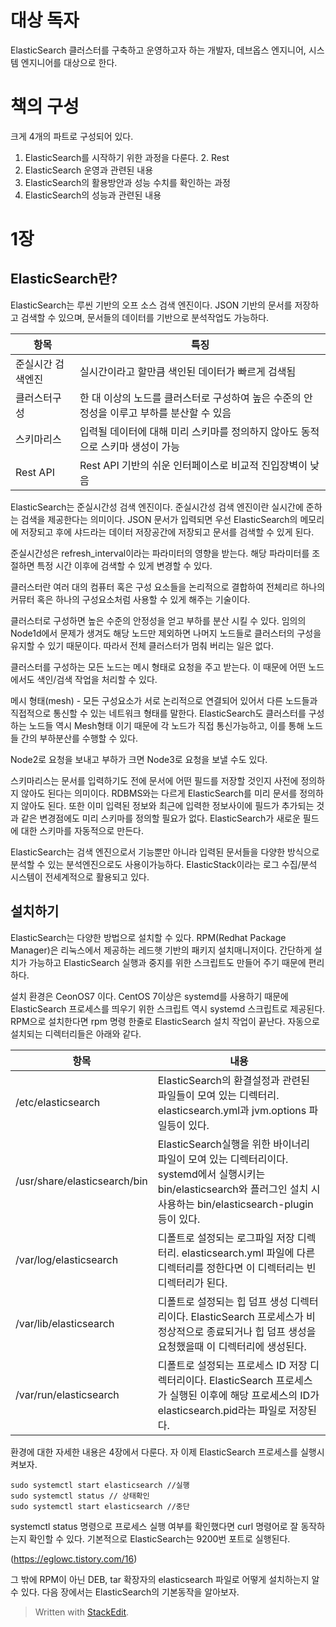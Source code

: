 # 대상 독자

ElasticSearch 클러스터를 구축하고 운영하고자 하는 개발자, 데브옵스 엔지니어, 시스템 엔지니어를 대상으로 한다. 

# 책의 구성

크게 4개의 파트로 구성되어 있다. 

1. ElasticSearch를 시작하기 위한 과정을 다룬다.
	2. Rest
2. ElasticSearch 운영과 관련된 내용
3. ElasticSearch의 활용방안과 성능 수치를 확인하는 과정
4. ElasticSearch의 성능과 관련된 내용

# 1장 

## ElasticSearch란?

ElasticSearch는 루씬 기반의 오프 소스 검색 엔진이다. JSON 기반의 문서를 저장하고 검색할 수 있으며, 문서들의 데이터를 기반으로 분석작업도 가능하다.

| 항목 |특징|
|--|--|
| 준실시간 검색엔진 | 실시간이라고 할만큼 색인된 데이터가 빠르게 검색됨 |
| 클러스터구성| 한 대 이상의 노드를 클러스터로 구성하여 높은 수준의 안정성을 이루고 부하를 분산할 수 있음|
| 스키마리스 | 입력될 데이터에 대해 미리 스키마를 정의하지 않아도 동적으로 스키마 생성이 가능|
| Rest API| Rest API 기반의 쉬운 인터페이스로 비교적 진입장벽이 낮음|

ElasticSearch는 준실시간성 검색 엔진이다. 준실시간성 검색 엔진이란 실시간에 준하는 검색을 제공한다는 의미이다. JSON 문서가 입력되면 우선 ElasticSearch의 메모리에 저장되고 후에 샤드라는 데이터 저장공간에 저장되고 문서를 검색할 수 있게 된다.

준실시간성은 refresh_interval이라는 파라미터의 영향을 받는다. 해당 파라미터를 조절하면 특정 시간 이후에 검색할 수 있게 변경할 수 있다. 

클러스터란 여러 대의 컴퓨터 혹은 구성 요소들을 논리적으로 결합하여 전체리르 하나의 커뮤터 혹은 하나의 구성요소처럼 사용할 수 있게 해주는 기술이다. 

클러스터로 구성하면 높은 수준의 안정성을 얻고 부하를 분산 시킬 수 있다. 임의의 Node1d에서 문제가 생겨도 해당 노드만 제외하면 나머지 노드들로 클러스터의 구성을 유지할 수 있기 때문이다. 따라서 전체 클러스터가 멈춰 버리는 일은 없다. 

클러스터를 구성하는 모든 노드는 메시 형태로 요청을 주고 받는다. 이 때문에 어떤 노드에서도 색인/검색 작업을 처리할 수 있다. 

메시 형태(mesh) - 모든 구성요소가 서로 논리적으로 연결되어 있어서 다른 노드들과 직접적으로 통신할 수 있는 네트워크 형태를 말한다. ElasticSearch도 클러스터를 구성 하는 노드들 역시 Mesh형태 이기 때문에 각 노드가 직접 통신가능하고, 이를 통해 노드들 간의 부하분산를 수행할 수 있다.

Node2로 요청을 보내고 부하가 크면 Node3로 요청을 보낼 수도 있다. 

스키마리스는 문서를 입력하기도 전에 문서에 어떤 필드를 저장할 것인지 사전에 정의하지 않아도 된다는 의미이다. RDBMS와는 다르게 ElasticSearch를 미리 문서를 정의하지 않아도 된다. 또한 이미 입력된 정보와 최근에 입력한 정보사이에 필드가 추가되는 것과 같은 변경점에도 미리 스키마를 정의할 필요가 없다. ElasticSearch가 새로운 필드에 대한 스키마를 자동적으로 만든다.

ElasticSearch는 검색 엔진으로서 기능뿐만 아니라 입력된 문서들을 다양한 방식으로 분석할 수 있는 분석엔진으로도 사용이가능하다. ElasticStack이라는 로그 수집/분석 시스템이 전세계적으로 활용되고 있다. 

## 설치하기

ElasticSearch는 다양한 방법으로 설치할 수 있다. RPM(Redhat Package Manager)은 리눅스에서 제공하는 레드햇 기반의 패키지 설치매니저이다. 간단하게 설치가 가능하고 ElasticSearch 실행과 중지를 위한 스크립트도 만들어 주기 때문에 편리하다. 

설치 환경은 CeonOS7 이다. CentOS 7이상은 systemd를 사용하기 때문에 ElasticSearch 프로세스를 띄우기 위한 스크립트 역시 systemd 스크립트로 제공된다.  
RPM으로 설치한다면 rpm 명령 한줄로 ElasticSearch 설치 작업이 끝난다. 자동으로 설치되는 디렉터리들은 아래와 같다. 

|항목| 내용|
|--|--|
|/etc/elasticsearch  | ElasticSearch의 환결설정과 관련된 파일들이 모여 있는 디렉터리. elasticsearch.yml과 jvm.options 파일등이 있다.|
|/usr/share/elasticsearch/bin  | ElasticSearch실행을 위한 바이너리 파일이 모여 있는 디렉터리이다. systemd에서 실행시키는 bin/elasticsearch와 플러그인 설치 시 사용하는 bin/elasticsearch-plugin등이 있다.|
|/var/log/elasticsearch  | 디폴트로 설정되는 로그파일 저장 디렉터리. elasticsearch.yml 파일에 다른 디렉터리를 정한다면 이 디렉터리는 빈 디렉터리가 된다.|
|/var/lib/elasticsearch  |디폴트로 설정되는 힙 덤프 생성 디렉터리이다. ElasticSearch 프로세스가 비정상적으로 종료되거나 힙 덤프 생성을 요청했을때 이 디렉터리에 생성된다.|
|/var/run/elasticsearch  | 디폴트로 설정되는 프로세스 ID 저장 디렉터리이다. ElasticSearch 프로세스가 실행된 이후에 해당 프로세스의 ID가 elasticsearch.pid라는 파일로 저장된다.|

환경에 대한 자세한 내용은 4장에서 다룬다. 자 이제 ElasticSearch 프로세스를 실행시켜보자. 
```
sudo systemctl start elasticsearch //실행
sudo systemctl status // 상태확인
sudo systemctl start elasticsearch //중단
```

systemctl status 명령으로 프로세스 실행 여부를 확인했다면 curl 명령어로 잘 동작하는지 확인할 수 있다. 기본적으로 ElasticSearch는 9200번 포트로 실행된다. 

(https://eglowc.tistory.com/16)


그 밖에 RPM이 아닌 DEB, tar 확장자의 elasticsearch 파일로 어떻게 설치하는지 알 수 있다. 다음 장에서는 ElasticSearch의 기본동작을 알아보자.

> Written with [StackEdit](https://stackedit.io/).
<!--stackedit_data:
eyJoaXN0b3J5IjpbNjU0MTE2MjMsLTkyMTk0Nzc0OSwtMTY3MT
AyNDQzMCwtMTc2OTMxNjU4MCwtNzUzNDM1MTQ0LDEwMzgyNDU5
MjUsNTc3MjU0MDcsLTI3Mjg5ODA4NywtMTY5NjQ0MDQ4LDI2ND
MxMjI1MiwyMDU3Njg3NDAyXX0=
-->